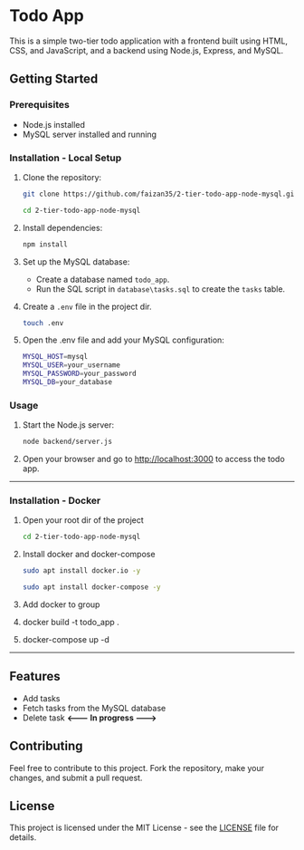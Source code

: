 # Todo App

This is a simple two-tier todo application with a frontend built using HTML, CSS, and JavaScript, and a backend using Node.js, Express, and MySQL.

## Getting Started

### Prerequisites

- Node.js installed
- MySQL server installed and running

### Installation - Local Setup

1. Clone the repository:

   ```bash
   git clone https://github.com/faizan35/2-tier-todo-app-node-mysql.git
   ```

   ```bash
   cd 2-tier-todo-app-node-mysql
   ```

2. Install dependencies:

   ```bash
   npm install
   ```

3. Set up the MySQL database:

   - Create a database named `todo_app`.
   - Run the SQL script in `database\tasks.sql` to create the `tasks` table.

4. Create a `.env` file in the project dir.

   ```bash
   touch .env
   ```

5. Open the .env file and add your MySQL configuration:

   ```bash
   MYSQL_HOST=mysql
   MYSQL_USER=your_username
   MYSQL_PASSWORD=your_password
   MYSQL_DB=your_database
   ```

### Usage

1. Start the Node.js server:

   ```bash
   node backend/server.js
   ```

2. Open your browser and go to [http://localhost:3000](http://localhost:3000) to access the todo app.

---

### Installation - Docker

1. Open your root dir of the project

   ```bash
   cd 2-tier-todo-app-node-mysql
   ```

2. Install docker and docker-compose

   ```bash
   sudo apt install docker.io -y
   ```

   ```bash
   sudo apt install docker-compose -y
   ```

3. Add docker to group
4. docker build -t todo_app .
5. docker-compose up -d

---

## Features

- Add tasks
- Fetch tasks from the MySQL database
- Delete task **<--- In progress --->**

## Contributing

Feel free to contribute to this project. Fork the repository, make your changes, and submit a pull request.

## License

This project is licensed under the MIT License - see the [LICENSE](LICENSE) file for details.
